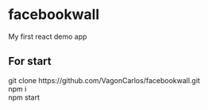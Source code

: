 # facebookwall
My first react demo app

<h2>For start</h2>
git clone https://github.com/VagonCarlos/facebookwall.git <br>
npm i<br>
npm start